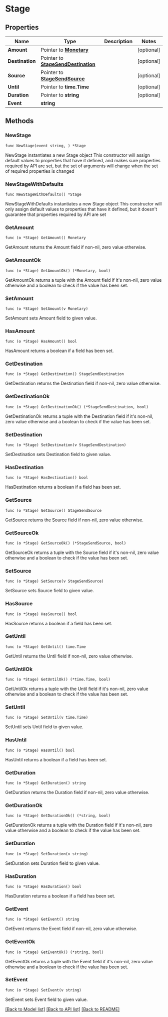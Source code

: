 # Stage

## Properties

Name | Type | Description | Notes
------------ | ------------- | ------------- | -------------
**Amount** | Pointer to [**Monetary**](Monetary.md) |  | [optional] 
**Destination** | Pointer to [**StageSendDestination**](StageSendDestination.md) |  | [optional] 
**Source** | Pointer to [**StageSendSource**](StageSendSource.md) |  | [optional] 
**Until** | Pointer to **time.Time** |  | [optional] 
**Duration** | Pointer to **string** |  | [optional] 
**Event** | **string** |  | 

## Methods

### NewStage

`func NewStage(event string, ) *Stage`

NewStage instantiates a new Stage object
This constructor will assign default values to properties that have it defined,
and makes sure properties required by API are set, but the set of arguments
will change when the set of required properties is changed

### NewStageWithDefaults

`func NewStageWithDefaults() *Stage`

NewStageWithDefaults instantiates a new Stage object
This constructor will only assign default values to properties that have it defined,
but it doesn't guarantee that properties required by API are set

### GetAmount

`func (o *Stage) GetAmount() Monetary`

GetAmount returns the Amount field if non-nil, zero value otherwise.

### GetAmountOk

`func (o *Stage) GetAmountOk() (*Monetary, bool)`

GetAmountOk returns a tuple with the Amount field if it's non-nil, zero value otherwise
and a boolean to check if the value has been set.

### SetAmount

`func (o *Stage) SetAmount(v Monetary)`

SetAmount sets Amount field to given value.

### HasAmount

`func (o *Stage) HasAmount() bool`

HasAmount returns a boolean if a field has been set.

### GetDestination

`func (o *Stage) GetDestination() StageSendDestination`

GetDestination returns the Destination field if non-nil, zero value otherwise.

### GetDestinationOk

`func (o *Stage) GetDestinationOk() (*StageSendDestination, bool)`

GetDestinationOk returns a tuple with the Destination field if it's non-nil, zero value otherwise
and a boolean to check if the value has been set.

### SetDestination

`func (o *Stage) SetDestination(v StageSendDestination)`

SetDestination sets Destination field to given value.

### HasDestination

`func (o *Stage) HasDestination() bool`

HasDestination returns a boolean if a field has been set.

### GetSource

`func (o *Stage) GetSource() StageSendSource`

GetSource returns the Source field if non-nil, zero value otherwise.

### GetSourceOk

`func (o *Stage) GetSourceOk() (*StageSendSource, bool)`

GetSourceOk returns a tuple with the Source field if it's non-nil, zero value otherwise
and a boolean to check if the value has been set.

### SetSource

`func (o *Stage) SetSource(v StageSendSource)`

SetSource sets Source field to given value.

### HasSource

`func (o *Stage) HasSource() bool`

HasSource returns a boolean if a field has been set.

### GetUntil

`func (o *Stage) GetUntil() time.Time`

GetUntil returns the Until field if non-nil, zero value otherwise.

### GetUntilOk

`func (o *Stage) GetUntilOk() (*time.Time, bool)`

GetUntilOk returns a tuple with the Until field if it's non-nil, zero value otherwise
and a boolean to check if the value has been set.

### SetUntil

`func (o *Stage) SetUntil(v time.Time)`

SetUntil sets Until field to given value.

### HasUntil

`func (o *Stage) HasUntil() bool`

HasUntil returns a boolean if a field has been set.

### GetDuration

`func (o *Stage) GetDuration() string`

GetDuration returns the Duration field if non-nil, zero value otherwise.

### GetDurationOk

`func (o *Stage) GetDurationOk() (*string, bool)`

GetDurationOk returns a tuple with the Duration field if it's non-nil, zero value otherwise
and a boolean to check if the value has been set.

### SetDuration

`func (o *Stage) SetDuration(v string)`

SetDuration sets Duration field to given value.

### HasDuration

`func (o *Stage) HasDuration() bool`

HasDuration returns a boolean if a field has been set.

### GetEvent

`func (o *Stage) GetEvent() string`

GetEvent returns the Event field if non-nil, zero value otherwise.

### GetEventOk

`func (o *Stage) GetEventOk() (*string, bool)`

GetEventOk returns a tuple with the Event field if it's non-nil, zero value otherwise
and a boolean to check if the value has been set.

### SetEvent

`func (o *Stage) SetEvent(v string)`

SetEvent sets Event field to given value.



[[Back to Model list]](../README.md#documentation-for-models) [[Back to API list]](../README.md#documentation-for-api-endpoints) [[Back to README]](../README.md)


